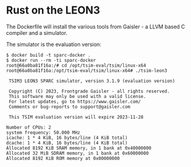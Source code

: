 # Rust on the LEON3

The Dockerfile will install the various tools from Gaisler - a LLVM based C compiler and a simulator.

The simulator is the evaluation version:

```console
$ docker build -t sparc-docker .
$ docker run --rm -ti sparc-docker
root@66a0ba81f16a:/# cd /opt/tsim-eval/tsim/linux-x64
root@66a0ba81f16a:/opt/tsim-eval/tsim/linux-x64# ./tsim-leon3 

 TSIM3 LEON3 SPARC simulator, version 3.1.9 (evaluation version)

 Copyright (C) 2023, Frontgrade Gaisler - all rights reserved.
 This software may only be used with a valid license.
 For latest updates, go to https://www.gaisler.com/
 Comments or bug-reports to support@gaisler.com

 This TSIM evaluation version will expire 2023-11-28

Number of CPUs: 2
system frequency: 50.000 MHz
icache: 1 * 4 KiB, 16 bytes/line (4 KiB total)
dcache: 1 * 4 KiB, 16 bytes/line (4 KiB total)
Allocated 8192 KiB SRAM memory, in 1 bank at 0x40000000
Allocated 32 MiB SDRAM memory, in 1 bank at 0x60000000
Allocated 8192 KiB ROM memory at 0x00000000
```